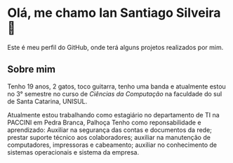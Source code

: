 # Olá, me chamo Ian Santiago Silveira 🤟

Este é meu perfil do GitHub, onde terá alguns projetos realizados por mim.

## Sobre mim

Tenho 19 anos, 2 gatos, toco guitarra, tenho uma banda e atualmente estou no 3° semestre no curso de *Ciências da Computação* na faculdade do sul de Santa Catarina, UNISUL.

Atualmente estou trabalhando como estagiário no departamento de TI na PACCINI em Pedra Branca, Palhoça
Tenho como reponsabilidade e aprendizado: Auxiliar na segurança das contas e documentos da rede; prestar suporte técnico aos colaboradores; auxiliar na manutenção de computadores, impressoras e
cabeamento; auxiliar no conhecimento de sistemas operacionais e sistema da empresa.
